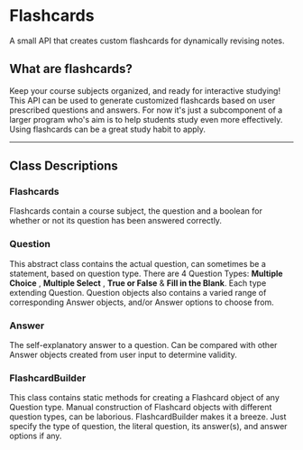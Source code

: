# Flashcards

A small API that creates custom flashcards for dynamically revising notes.

## What are flashcards? 
Keep your course subjects organized, and ready for interactive studying!
This API can be used to generate customized flashcards based on user prescribed questions and answers. For now it's just a subcomponent of a
larger program who's aim is to help students study even more effectively. Using flashcards can be a great study habit to apply. 

------
## Class Descriptions

### Flashcards
Flashcards contain a course subject, the question and a boolean for whether or not its question has been answered correctly.

### Question
This abstract class contains the actual question, can sometimes be a statement, based on question type. There are 4 Question Types: 
**Multiple Choice** , **Multiple Select** , **True or False** & **Fill in the Blank**. Each type extending Question.
Question objects also contains a varied range of corresponding Answer objects, and/or Answer options to choose from.

### Answer
The self-explanatory answer to a question. Can be compared with other Answer objects created from user input to determine validity.

### FlashcardBuilder
This class contains static methods for creating a Flashcard object of any Question type. Manual construction of Flashcard objects with different question types, can be laborious. FlashcardBuilder makes it a breeze. Just specify the type of question, the literal question, its answer(s), and answer options if any.
